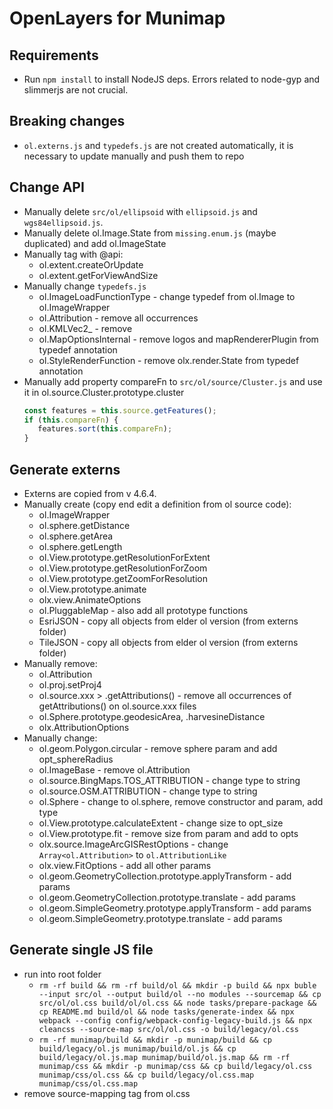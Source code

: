 # OpenLayers for Munimap

## Requirements
* Run `npm install` to install NodeJS deps. Errors related to node-gyp and slimmerjs are not crucial.

## Breaking changes
* `ol.externs.js` and `typedefs.js` are not created automatically, it is necessary to update manually and push them to repo

## Change API
* Manually delete `src/ol/ellipsoid` with `ellipsoid.js` and `wgs84ellipsoid.js`.
* Manually delete ol.Image.State from `missing.enum.js` (maybe duplicated) and add ol.ImageState
* Manually tag with @api:
    * ol.extent.createOrUpdate
    * ol.extent.getForViewAndSize
* Manually change `typedefs.js`
   * ol.ImageLoadFunctionType - change typedef from ol.Image to ol.ImageWrapper
   * ol.Attribution - remove all occurrences
   * ol.KMLVec2_ - remove
   * ol.MapOptionsInternal - remove logos and mapRendererPlugin from typedef annotation
   * ol.StyleRenderFunction - remove olx.render.State from typedef annotation
* Manually add property compareFn to `src/ol/source/Cluster.js` and use it in ol.source.Cluster.prototype.cluster 
   ```js
   const features = this.source.getFeatures();
   if (this.compareFn) {
      features.sort(this.compareFn);
   }
   ```

## Generate externs
* Externs are copied from v 4.6.4.
* Manually create (copy end edit a definition from ol source code):
   * ol.ImageWrapper
   * ol.sphere.getDistance
   * ol.sphere.getArea
   * ol.sphere.getLength
   * ol.View.prototype.getResolutionForExtent
   * ol.View.prototype.getResolutionForZoom
   * ol.View.prototype.getZoomForResolution
   * ol.View.prototype.animate
   * olx.view.AnimateOptions
   * ol.PluggableMap - also add all prototype functions
   * EsriJSON - copy all objects from elder ol version (from externs folder)
   * TileJSON - copy all objects from elder ol version (from externs folder)
* Manually remove:
   * ol.Attribution
   * ol.proj.setProj4
   * ol.source.xxx > .getAttributions() - remove all occurrences of getAttributions() on ol.source.xxx files
   * ol.Sphere.prototype.geodesicArea, .harvesineDistance
   * olx.AttributionOptions
* Manually change:
   * ol.geom.Polygon.circular - remove sphere param and add opt_sphereRadius
   * ol.ImageBase - remove ol.Attribution
   * ol.source.BingMaps.TOS_ATTRIBUTION - change type to string
   * ol.source.OSM.ATTRIBUTION - change type to string
   * ol.Sphere - change to ol.sphere, remove constructor and param, add type
   * ol.View.prototype.calculateExtent - change size to opt_size
   * ol.View.prototype.fit - remove size from param and add to opts
   * olx.source.ImageArcGISRestOptions - change `Array<ol.Attribution>` to `ol.AttributionLike`
   * olx.view.FitOptions - add all other params
   * ol.geom.GeometryCollection.prototype.applyTransform - add params
   * ol.geom.GeometryCollection.prototype.translate - add params
   * ol.geom.SimpleGeometry.prototype.applyTransform - add params
   * ol.geom.SimpleGeometry.prototype.translate - add params
   
   

## Generate single JS file
* run into root folder 
    * `rm -rf build && rm -rf build/ol && mkdir -p build && npx buble --input src/ol --output build/ol --no modules --sourcemap && cp src/ol/ol.css build/ol/ol.css && node tasks/prepare-package && cp README.md build/ol && node tasks/generate-index && npx webpack --config config/webpack-config-legacy-build.js && npx cleancss --source-map src/ol/ol.css -o build/legacy/ol.css`
    * `rm -rf munimap/build && mkdir -p munimap/build && cp build/legacy/ol.js munimap/build/ol.js && cp build/legacy/ol.js.map munimap/build/ol.js.map && rm -rf munimap/css && mkdir -p munimap/css && cp build/legacy/ol.css munimap/css/ol.css && cp build/legacy/ol.css.map munimap/css/ol.css.map`
* remove source-mapping tag from ol.css